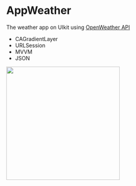 # AppWeather

The weather app on UIkit using [OpenWeather API](https://openweathermap.org/api)

- CAGradientLayer
- URLSession
- MVVM
- JSON

<img src="https://user-images.githubusercontent.com/81886542/130973282-0c424470-3579-49a5-a780-618333488dde.png" width="300" />



